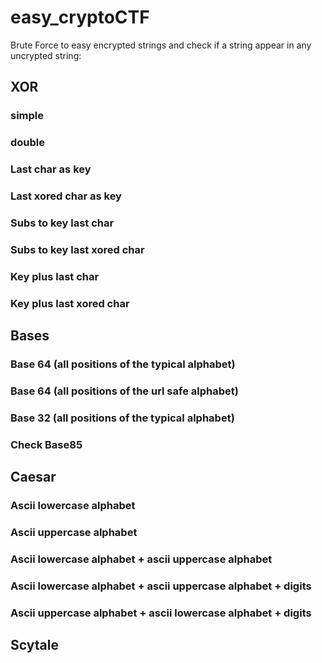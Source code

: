# easy_cryptoCTF
Brute Force to easy encrypted strings and check if a string appear in any uncrypted string:
## XOR
### simple
### double
### Last char as key
### Last xored char as key
### Subs to key last char
### Subs to key last xored char
### Key plus last char
### Key plus last xored char

## Bases
### Base 64 (all positions of the typical alphabet)
### Base 64 (all positions of the url safe alphabet)
### Base 32 (all positions of the typical alphabet)
### Check Base85

## Caesar
### Ascii lowercase alphabet 
### Ascii uppercase alphabet 
### Ascii lowercase alphabet + ascii uppercase alphabet
### Ascii lowercase alphabet + ascii uppercase alphabet + digits
### Ascii uppercase alphabet + ascii lowercase alphabet + digits

## Scytale


